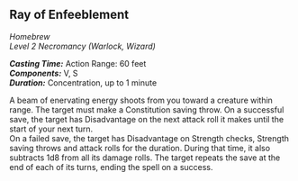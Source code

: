 ## Ray of Enfeeblement
*Homebrew*  
*Level 2 Necromancy (Warlock, Wizard)*

***Casting Time:*** Action Range: 60 feet  
***Components:*** V, S  
***Duration:*** Concentration, up to 1 minute  

A beam of enervating energy shoots from you toward a creature within range. The target must make a Constitution saving throw. On a successful save, the target has Disadvantage on the next attack roll it makes until the start of your next turn.  
On a failed save, the target has Disadvantage on Strength checks, Strength saving throws and attack rolls for the duration. During that time, it also subtracts 1d8 from all its damage rolls. The target repeats the save at the end of each of its turns, ending the spell on a success.
